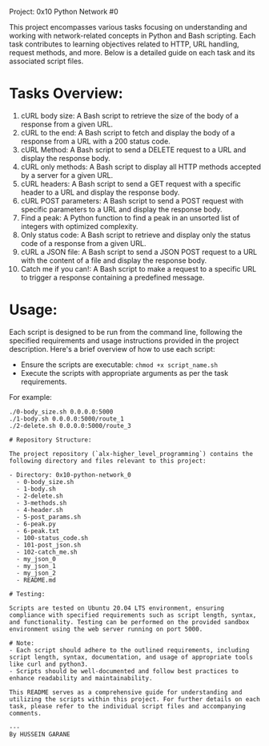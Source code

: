 Project: 0x10 Python Network #0

This project encompasses various tasks focusing on understanding and working with network-related concepts in Python and Bash scripting. Each task contributes to learning objectives related to HTTP, URL handling, request methods, and more. Below is a detailed guide on each task and its associated script files.

# Tasks Overview:

1. cURL body size: A Bash script to retrieve the size of the body of a response from a given URL.
2. cURL to the end: A Bash script to fetch and display the body of a response from a URL with a 200 status code.
3. cURL Method: A Bash script to send a DELETE request to a URL and display the response body.
4. cURL only methods: A Bash script to display all HTTP methods accepted by a server for a given URL.
5. cURL headers: A Bash script to send a GET request with a specific header to a URL and display the response body.
6. cURL POST parameters: A Bash script to send a POST request with specific parameters to a URL and display the response body.
7. Find a peak: A Python function to find a peak in an unsorted list of integers with optimized complexity.
8. Only status code: A Bash script to retrieve and display only the status code of a response from a given URL.
9. cURL a JSON file: A Bash script to send a JSON POST request to a URL with the content of a file and display the response body.
10. Catch me if you can!: A Bash script to make a request to a specific URL to trigger a response containing a predefined message.

# Usage:

Each script is designed to be run from the command line, following the specified requirements and usage instructions provided in the project description. Here's a brief overview of how to use each script:

- Ensure the scripts are executable: `chmod +x script_name.sh`
- Execute the scripts with appropriate arguments as per the task requirements.

For example:
```
./0-body_size.sh 0.0.0.0:5000
./1-body.sh 0.0.0.0:5000/route_1
./2-delete.sh 0.0.0.0:5000/route_3

# Repository Structure:

The project repository (`alx-higher_level_programming`) contains the following directory and files relevant to this project:

- Directory: 0x10-python-network_0
  - 0-body_size.sh
  - 1-body.sh
  - 2-delete.sh
  - 3-methods.sh
  - 4-header.sh
  - 5-post_params.sh
  - 6-peak.py
  - 6-peak.txt
  - 100-status_code.sh
  - 101-post_json.sh
  - 102-catch_me.sh
  - my_json_0
  - my_json_1
  - my_json_2
  - README.md

# Testing:

Scripts are tested on Ubuntu 20.04 LTS environment, ensuring compliance with specified requirements such as script length, syntax, and functionality. Testing can be performed on the provided sandbox environment using the web server running on port 5000.

# Note:
- Each script should adhere to the outlined requirements, including script length, syntax, documentation, and usage of appropriate tools like curl and python3.
- Scripts should be well-documented and follow best practices to enhance readability and maintainability.

This README serves as a comprehensive guide for understanding and utilizing the scripts within this project. For further details on each task, please refer to the individual script files and accompanying comments.

---
By HUSSEIN GARANE
